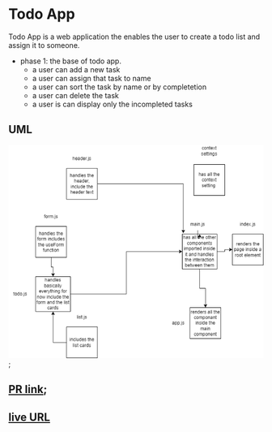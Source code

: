 # Todo App

Todo App is a web application the enables the user to create a todo list and assign it to someone.

- phase 1: the base of todo app.
  - a user can add a new task
  - a user can assign that task to name
  - a user can sort the task by name or by completetion
  - a user can delete the task
  - a user is can display only the incompleted tasks

## UML
![UML](./assets/ToDoAppUML.png);

## [PR link](https://github.com/Mhsalameh/resty/pull/3);
## [live URL]()